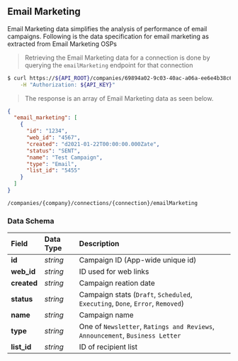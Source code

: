 ## Email Marketing

Email Marketing data simplifies the analysis of performance of email campaigns. Following is the data specification for email marketing as extracted from Email Marketing OSPs

> Retrieving the Email Marketing data for a connection is done by querying the `emailMarketing` endpoint for that connection

```sh
$ curl https://${API_ROOT}/companies/69894a02-9c03-40ac-a06a-ee6e4b38c6fb/connections/52684382-abff-45fa-a3f2-ced175adfe61/emailMarketing \
    -H "Authorization: ${API_KEY}"
```

> The response is an array of Email Marketing data as seen below.

```json
{
  "email_marketing": [
    {
      "id": "1234",
      "web_id": "4567",
      "created": "d2021-01-22T00:00:00.000Zate",
      "status": "SENT",
      "name": "Test Campaign",
      "type": "Email",
      "list_id": "5455"
    }
  ]
}
```
<span class="api api-get"></span> <code>/companies/{company}/connections/{connection}/emailMarketing</code>


### Data Schema

| Field                  | Data Type | Description                                                         |
| :--------------------- | :-------- | :-------------------------------------------------------------------|
| **id**                   | *string*  | Campaign ID (App-wide unique id)                                       |
| **web_id**               | *string*  | ID used for web links                                             |
| **created**              | *string*  | Campaign reation date                                            |
| **status**               | *string*  | Campaign stats (`Draft`, `Scheduled`, `Executing`, `Done`, `Error`, `Removed`)|
| **name**                 | *string*  | Campaign name                                                    |
| **type**                 | *string*  | One of `Newsletter`, `Ratings and Reviews`, `Announcement`, `Business Letter` |
| **list_id**              | *string*  | ID of recipient list                                             |
